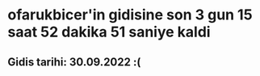 # ofarukbicer'in gidisine son 3 gun 15 saat 52 dakika 51 saniye kaldi

## Gidis tarihi: 30.09.2022 :(